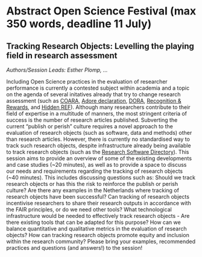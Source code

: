 # Abstract Open Science Festival (max 350 words, deadline 11 July)

## Tracking Research Objects: Levelling the playing field in research assessment

_Authors/Session Leads: Esther Plomp, ..._

Including Open Science practices in the evaluation of researcher performance is currently a contested subject within academia and a topic on the agenda of several initatives already that try to change research assessment (such as [COARA](https://coara.eu/agreement/the-commitments/), [Adore declaration](https://adore.software/declaration/), [DORA](https://sfdora.org/), [Recognition & Rewards](https://recognitionrewards.nl/), and [Hidden REF](https://hidden-ref.org/)). 
Although many researchers contribute to their field of expertise in a multitude of manners, the most stringent criteria of success is the number of research articles published. 
Subverting the current “publish or perish” culture requires a novel approach to the evaluation of research objects (such as software, data and methods) other than research articles. 
However, there is currently no standardised way to track such research objects, despite infrastructure already being available to track research objects (such as the [Research Software Directory](https://research-software-directory.org/)). 
This session aims to provide an overview of some of the existing developments and case studies (~20 minutes), as well as to provide a space to discuss our needs and requirements regarding the tracking of research objects (~40 minutes). 
This includes discussing questions such as: 
Should we track research objects or has this the risk to reinforce the publish or perish culture?
Are there any examples in the Netherlands where tracking of research objects have been successful? 
Can tracking of research objects incentivise researchers to share their research outputs in accordance with the FAIR principles, or do we need other tools? 
What technological infrastructure would be needed to effectively track research objects - Are there existing tools that can be adapted for this purpose? 
How can we balance quantitative and qualitative metrics in the evaluation of research objects? 
How can tracking research objects promote equity and inclusion within the research community? 
Please bring your examples, recommended practices and questions (and answers!) to the session!

